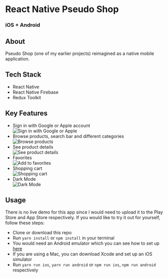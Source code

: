 # React Native Pseudo Shop

### iOS + Android

## About

Pseudo Shop (one of my earlier projects) reimagined as a native mobile application.

## Tech Stack

- React Native
- React Native Firebase
- Redux Toolkit

## Key Features

- Sign in with Google or Apple account <br />
  ![Sign in with Google or Apple](https://media.giphy.com/media/AlkMQn0sa5d6btRu0T/giphy.gif)
- Browse products, search bar and different categories <br />
  ![Browse products](https://media.giphy.com/media/Nnba8LonB0zwxvd4Nh/giphy.gif)
- See product details <br />
  ![See product details](https://media.giphy.com/media/x9gEBJTjLYgbbkZpo6/giphy.gif)
- Favorites <br />
  ![Add to favorites](https://media.giphy.com/media/6RUe0xhgAFvYfkFxWx/giphy.gif)
- Shopping cart <br />
  ![Shopping cart](https://media.giphy.com/media/BxfZRvbtS09sZ0ixP6/giphy.gif)
- Dark Mode <br />
  ![Dark Mode](https://media.giphy.com/media/99h9XJbcxxC6Mhf0ym/giphy.gif)

## Usage

There is no live demo for this app since I would need to upload it to the Play Store and App Store respectively.
If you would like to try it out for yourself, follow these steps:

- Clone or download this repo
- Run `yarn install` or `npm install` in your terminal
- You would need an Android emulator which you can see how to set up [here](https://developer.android.com/studio/run/managing-avds)
- If you are using a Mac, you can download Xcode and set up an iOS simulator
- Run `yarn run ios`, `yarn run android` or `npm run ios`, `npm run android` respectively

